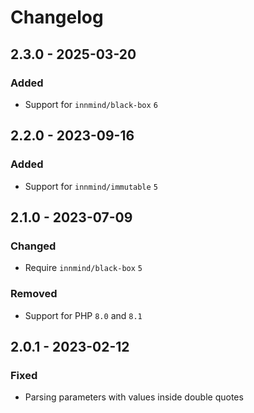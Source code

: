 # Changelog

## 2.3.0 - 2025-03-20

### Added

- Support for `innmind/black-box` `6`

## 2.2.0 - 2023-09-16

### Added

- Support for `innmind/immutable` `5`

## 2.1.0 - 2023-07-09

### Changed

- Require `innmind/black-box` `5`

### Removed

- Support for PHP `8.0` and `8.1`

## 2.0.1 - 2023-02-12

### Fixed

- Parsing parameters with values inside double quotes
